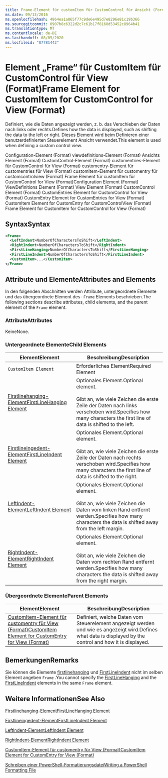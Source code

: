 ```yaml
---
title: Frame-Element für customItem für CustomControl für Ansicht (Format) | Microsoft-Dokumentation
ms.date: 09/13/2016
ms.openlocfilehash: 4864ea1a865f77c9de6e495d7e8296e81c19b366
ms.sourcegitcommit: 0907b8c6322d2c7c61b17f8168d53452c8964b41
ms.translationtype: MT
ms.contentlocale: de-DE
ms.lasthandoff: 08/05/2020
ms.locfileid: "87781442"
---
```

# <a name="frame-element-for-customitem-for-customcontrol-for-view-format"></a><span data-ttu-id="5d4bb-102">Element „Frame“ für CustomItem für CustomControl für View (Format)</span><span class="sxs-lookup"><span data-stu-id="5d4bb-102">Frame Element for CustomItem for CustomControl for View (Format)</span></span>

<span data-ttu-id="5d4bb-103">Definiert, wie die Daten angezeigt werden, z. b. das Verschieben der Daten nach links oder rechts.</span><span class="sxs-lookup"><span data-stu-id="5d4bb-103">Defines how the data is displayed, such as shifting the data to the left or right.</span></span> <span data-ttu-id="5d4bb-104">Dieses Element wird beim Definieren einer benutzerdefinierten Steuerelement Ansicht verwendet.</span><span class="sxs-lookup"><span data-stu-id="5d4bb-104">This element is used when defining a custom control view.</span></span>

<span data-ttu-id="5d4bb-105">Configuration-Element (Format) viewdefinitions-Element (Format) Ansichts Element (Format) CustomControl-Element (Format) customentries-Element für CustomControl für View (Format) customentry-Element für customentries für View (Format) customItem-Element für customentry für customcontrolview (Format) Frame Element für customItem für CustomControl for View (Format)</span><span class="sxs-lookup"><span data-stu-id="5d4bb-105">Configuration Element (Format) ViewDefinitions Element (Format) View Element (Format) CustomControl Element (Format) CustomEntries Element for CustomControl for View (Format) CustomEntry Element for CustomEntries for View (Format) CustomItem Element for CustomEntry for CustomControlView (Format) Frame Element for CustomItem for CustomControl for View (Format)</span></span>

## <a name="syntax"></a><span data-ttu-id="5d4bb-106">Syntax</span><span class="sxs-lookup"><span data-stu-id="5d4bb-106">Syntax</span></span>

```xml
<Frame>
  <LeftIndent>NumberOfCharactersToShift</LeftIndent>
  <RightIndent>NumberOfCharactersToShift</RightIndent>
  <FirstLineHanging>NumberOfCharactersToShift</FirstLineHanging>
  <FirstLineIndent>NumberOfCharactersToShift</FirstLineIndent>
  <CustomItem>...</CustomItem>
</Frame>
```

## <a name="attributes-and-elements"></a><span data-ttu-id="5d4bb-107">Attribute und Elemente</span><span class="sxs-lookup"><span data-stu-id="5d4bb-107">Attributes and Elements</span></span>

<span data-ttu-id="5d4bb-108">In den folgenden Abschnitten werden Attribute, untergeordnete Elemente und das übergeordnete Element des- `Frame` Elements beschrieben.</span><span class="sxs-lookup"><span data-stu-id="5d4bb-108">The following sections describe attributes, child elements, and the parent element of the `Frame` element.</span></span>

### <a name="attributes"></a><span data-ttu-id="5d4bb-109">Attribute</span><span class="sxs-lookup"><span data-stu-id="5d4bb-109">Attributes</span></span>

<span data-ttu-id="5d4bb-110">Keine</span><span class="sxs-lookup"><span data-stu-id="5d4bb-110">None.</span></span>

### <a name="child-elements"></a><span data-ttu-id="5d4bb-111">Untergeordnete Elemente</span><span class="sxs-lookup"><span data-stu-id="5d4bb-111">Child Elements</span></span>

|<span data-ttu-id="5d4bb-112">Element</span><span class="sxs-lookup"><span data-stu-id="5d4bb-112">Element</span></span>|<span data-ttu-id="5d4bb-113">Beschreibung</span><span class="sxs-lookup"><span data-stu-id="5d4bb-113">Description</span></span>|
|-------------|-----------------|
|`CustomItem Element`|<span data-ttu-id="5d4bb-114">Erforderliches Element</span><span class="sxs-lookup"><span data-stu-id="5d4bb-114">Required Element</span></span>|
|[<span data-ttu-id="5d4bb-115">Firstlinehanging-Element</span><span class="sxs-lookup"><span data-stu-id="5d4bb-115">FirstLineHanging Element</span></span>](./firstlinehanging-element-for-frame-for-customcontrol-for-view-format.md)|<span data-ttu-id="5d4bb-116">Optionales Element.</span><span class="sxs-lookup"><span data-stu-id="5d4bb-116">Optional element.</span></span><br /><br /> <span data-ttu-id="5d4bb-117">Gibt an, wie viele Zeichen die erste Zeile der Daten nach links verschoben wird.</span><span class="sxs-lookup"><span data-stu-id="5d4bb-117">Specifies how many characters the first line of data is shifted to the left.</span></span>|
|[<span data-ttu-id="5d4bb-118">Firstlineingedent-Element</span><span class="sxs-lookup"><span data-stu-id="5d4bb-118">FirstLineIndent Element</span></span>](./firstlineindent-element-for-frame-for-customcontrol-for-view-format.md)|<span data-ttu-id="5d4bb-119">Optionales Element.</span><span class="sxs-lookup"><span data-stu-id="5d4bb-119">Optional element.</span></span><br /><br /> <span data-ttu-id="5d4bb-120">Gibt an, wie viele Zeichen die erste Zeile der Daten nach rechts verschoben wird.</span><span class="sxs-lookup"><span data-stu-id="5d4bb-120">Specifies how many characters the first line of data is shifted to the right.</span></span>|
|[<span data-ttu-id="5d4bb-121">LeftIndent-Element</span><span class="sxs-lookup"><span data-stu-id="5d4bb-121">LeftIndent Element</span></span>](./leftindent-element-for-frame-for-customcontrol-for-view-format.md)|<span data-ttu-id="5d4bb-122">Optionales Element.</span><span class="sxs-lookup"><span data-stu-id="5d4bb-122">Optional element.</span></span><br /><br /> <span data-ttu-id="5d4bb-123">Gibt an, wie viele Zeichen die Daten vom linken Rand entfernt werden.</span><span class="sxs-lookup"><span data-stu-id="5d4bb-123">Specifies how many characters the data is shifted away from the left margin.</span></span>|
|[<span data-ttu-id="5d4bb-124">RightIndent-Element</span><span class="sxs-lookup"><span data-stu-id="5d4bb-124">RightIndent Element</span></span>](./rightindent-element-for-frame-for-customcontrol-for-view-format.md)|<span data-ttu-id="5d4bb-125">Optionales Element.</span><span class="sxs-lookup"><span data-stu-id="5d4bb-125">Optional element.</span></span><br /><br /> <span data-ttu-id="5d4bb-126">Gibt an, wie viele Zeichen die Daten vom rechten Rand entfernt werden.</span><span class="sxs-lookup"><span data-stu-id="5d4bb-126">Specifies how many characters the data is shifted away from the right margin.</span></span>|

### <a name="parent-elements"></a><span data-ttu-id="5d4bb-127">Übergeordnete Elemente</span><span class="sxs-lookup"><span data-stu-id="5d4bb-127">Parent Elements</span></span>

|<span data-ttu-id="5d4bb-128">Element</span><span class="sxs-lookup"><span data-stu-id="5d4bb-128">Element</span></span>|<span data-ttu-id="5d4bb-129">Beschreibung</span><span class="sxs-lookup"><span data-stu-id="5d4bb-129">Description</span></span>|
|-------------|-----------------|
|[<span data-ttu-id="5d4bb-130">CustomItem-Element für customentry für View (Format)</span><span class="sxs-lookup"><span data-stu-id="5d4bb-130">CustomItem Element for CustomEntry for View (Format)</span></span>](./customitem-element-for-customentry-for-customcontrol-for-view-format.md)|<span data-ttu-id="5d4bb-131">Definiert, welche Daten vom Steuerelement angezeigt werden und wie es angezeigt wird.</span><span class="sxs-lookup"><span data-stu-id="5d4bb-131">Defines what data is displayed by the control and how it is displayed.</span></span>|

## <a name="remarks"></a><span data-ttu-id="5d4bb-132">Bemerkungen</span><span class="sxs-lookup"><span data-stu-id="5d4bb-132">Remarks</span></span>

<span data-ttu-id="5d4bb-133">Sie können die Elemente [firstlinehanging](./firstlinehanging-element-for-frame-for-customcontrol-for-view-format.md) und [FirstLineIndent](./firstlineindent-element-for-frame-for-customcontrol-for-view-format.md) nicht im selben Element angeben `Frame` .</span><span class="sxs-lookup"><span data-stu-id="5d4bb-133">You cannot specify the [FirstLineHanging](./firstlinehanging-element-for-frame-for-customcontrol-for-view-format.md) and the [FirstLineIndent](./firstlineindent-element-for-frame-for-customcontrol-for-view-format.md) elements in the same `Frame` element.</span></span>

## <a name="see-also"></a><span data-ttu-id="5d4bb-134">Weitere Informationen</span><span class="sxs-lookup"><span data-stu-id="5d4bb-134">See Also</span></span>

[<span data-ttu-id="5d4bb-135">Firstlinehanging-Element</span><span class="sxs-lookup"><span data-stu-id="5d4bb-135">FirstLineHanging Element</span></span>](./firstlinehanging-element-for-frame-for-customcontrol-for-view-format.md)

[<span data-ttu-id="5d4bb-136">Firstlineingedent-Element</span><span class="sxs-lookup"><span data-stu-id="5d4bb-136">FirstLineIndent Element</span></span>](./firstlineindent-element-for-frame-for-customcontrol-for-view-format.md)

[<span data-ttu-id="5d4bb-137">LeftIndent-Element</span><span class="sxs-lookup"><span data-stu-id="5d4bb-137">LeftIndent Element</span></span>](./leftindent-element-for-frame-for-customcontrol-for-view-format.md)

[<span data-ttu-id="5d4bb-138">RightIndent-Element</span><span class="sxs-lookup"><span data-stu-id="5d4bb-138">RightIndent Element</span></span>](./rightindent-element-for-frame-for-customcontrol-for-view-format.md)

[<span data-ttu-id="5d4bb-139">CustomItem-Element für customentry für View (Format)</span><span class="sxs-lookup"><span data-stu-id="5d4bb-139">CustomItem Element for CustomEntry for View (Format)</span></span>](./customitem-element-for-customentry-for-customcontrol-for-view-format.md)

[<span data-ttu-id="5d4bb-140">Schreiben einer PowerShell-Formatierungsdatei</span><span class="sxs-lookup"><span data-stu-id="5d4bb-140">Writing a PowerShell Formatting File</span></span>](./writing-a-powershell-formatting-file.md)
